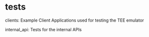tests
============

clients:
    Example Client Applications used for testing the TEE emulator

internal_api:
    Tests for the internal APIs
